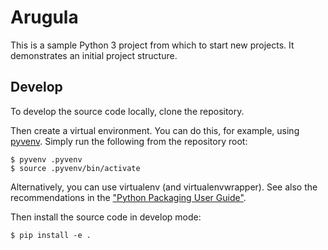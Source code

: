 Arugula
=======

This is a sample Python 3 project from which to start new projects.
It demonstrates an initial project structure.


Develop
-------

To develop the source code locally, clone the repository.

Then create a virtual environment.  You can do this, for example, using
[pyvenv][venv].  Simply run the following from the repository root:

    $ pyvenv .pyvenv
    $ source .pyvenv/bin/activate

Alternatively, you can use virtualenv (and virtualenvwrapper).  See
also the recommendations in the ["Python Packaging User Guide"][pug].

Then install the source code in develop mode:

    $ pip install -e .


[pug]: https://packaging.python.org/en/latest/tutorial.html
[venv]: https://docs.python.org/3/library/venv.html
